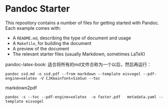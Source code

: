 # Pandoc Starter

This repository contains a number of files for getting started with Pandoc. Each
example comes with:

- A `README.md`, describing the type of document and usage
- A `Makefile`, for building the document
- A preview of the document
- The relevant starter files (usually Markdown, sometimes LaTeX)

pandoc-latex-book: 适合将所有的md文件合称为一个以后，然后再运行：

```shell
pandoc ssd.md -o ssd.pdf --from markdown --template eisvogel --pdf-engine=xelatex -V CJKmainfont=SimSun --toc
```

markdown2pdf

```shell
pandoc -s --toc --pdf-engine=xelatex  -o faster.pdf   metadata.yaml --template eisvogel 
```

